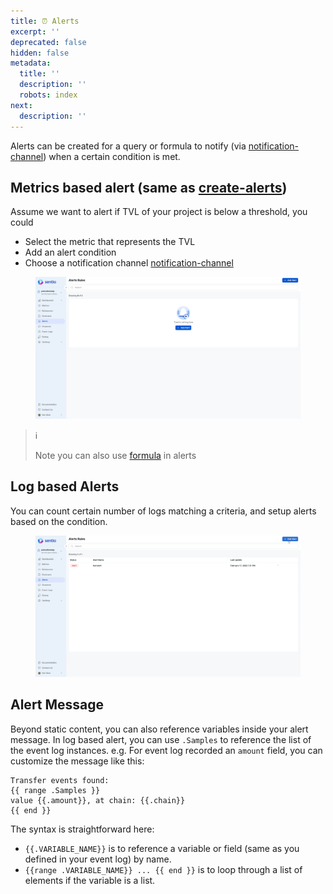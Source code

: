 ```yaml
---
title: ⏰ Alerts
excerpt: ''
deprecated: false
hidden: false
metadata:
  title: ''
  description: ''
  robots: index
next:
  description: ''
---
```

Alerts can be created for a query or formula to notify (via [notification-channel](notification-channel "mention")) when a certain condition is met.

## Metrics based alert (same as [create-alerts](create-alerts "mention"))

Assume we want to alert if TVL of your project is below a threshold, you could

* Select the metric that represents the TVL
* Add an alert condition
* Choose a notification channel [notification-channel](notification-channel "mention")

<figure>
  <img src="https://raw.githubusercontent.com/sentioxyz/docs/main/.gitbook/assets/creatingAlert.gif" alt="" />
  <figcaption></figcaption>
</figure>

> ℹ️
>
> Note you can also use [formula](aggregation-functions-and-formulas) in alerts

## Log based Alerts

You can count certain number of logs matching a criteria, and setup alerts based on the condition.

<figure>
  <img src="https://raw.githubusercontent.com/sentioxyz/docs/main/.gitbook/assets/log.gif" alt="" />
  <figcaption></figcaption>
</figure>

## Alert Message

Beyond static content, you can also reference variables inside your alert message. In log based alert, you can use `.Samples` to reference the list of the event log instances. e.g. For event log recorded an `amount` field, you can customize the message like this:

```
Transfer events found:
{{ range .Samples }}
value {{.amount}}, at chain: {{.chain}}
{{ end }}
```

The syntax is straightforward here:

* `{{.VARIABLE_NAME}}` is to reference a variable or field (same as you defined in your event log) by name.
* `{{range .VARIABLE_NAME}} ... {{ end }}` is to loop through a list of elements if the variable is a list.